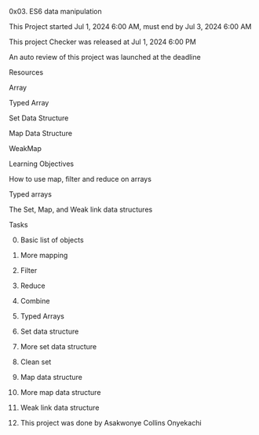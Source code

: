 0x03. ES6 data manipulation

This Project started Jul 1, 2024 6:00 AM, must end by Jul 3, 2024 6:00 AM

This project Checker was released at Jul 1, 2024 6:00 PM

An auto review of this project was launched at the deadline

Resources

Array

Typed Array

Set Data Structure

Map Data Structure

WeakMap

Learning Objectives

How to use map, filter and reduce on arrays

Typed arrays

The Set, Map, and Weak link data structures

Tasks

0. Basic list of objects

1. More mapping

2. Filter

3. Reduce

4. Combine

5. Typed Arrays

6. Set data structure

7. More set data structure

8. Clean set

9. Map data structure

10. More map data structure

11. Weak link data structure

12. This project was done by Asakwonye Collins Onyekachi
